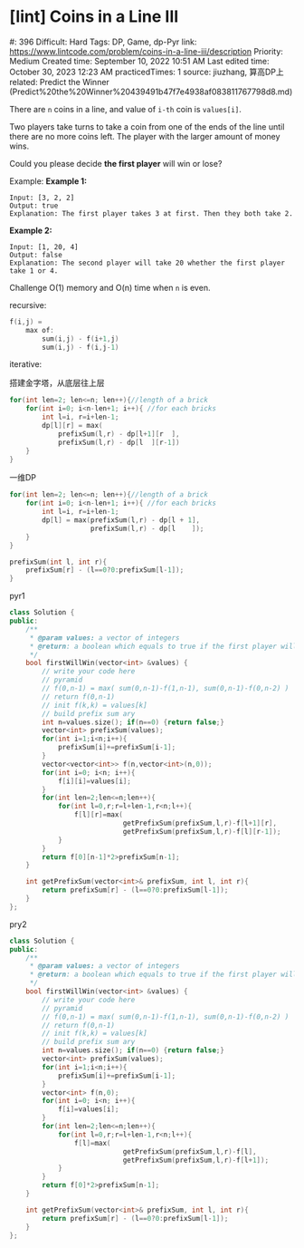 # [lint] Coins in a Line III

#: 396
Difficult: Hard
Tags: DP, Game, dp-Pyr
link: https://www.lintcode.com/problem/coins-in-a-line-iii/description
Priority: Medium
Created time: September 10, 2022 10:51 AM
Last edited time: October 30, 2023 12:23 AM
practicedTimes: 1
source: jiuzhang, 算高DP上
related: Predict the Winner (Predict%20the%20Winner%20439491b47f7e4938af083811767798d8.md)

There are `n` coins in a line, and value of `i-th` coin is `values[i]`.

Two players take turns to take a coin from one of the ends of the line until there are no more coins left. The player with the larger amount of money wins.

Could you please decide **the first player** will win or lose?

Example:
**Example 1:**

```
Input: [3, 2, 2]
Output: true
Explanation: The first player takes 3 at first. Then they both take 2.

```

**Example 2:**

```
Input: [1, 20, 4]
Output: false
Explanation: The second player will take 20 whether the first player take 1 or 4.

```

Challenge
O(1) memory and O(n) time when `n` is even.

recursive:

```cpp
f(i,j) = 
    max of:
        sum(i,j) - f(i+1,j)
        sum(i,j) - f(i,j-1)
```

iterative:

搭建金字塔，从底层往上层

```cpp
for(int len=2; len<=n; len++){//length of a brick
    for(int i=0; i<n-len+1; i++){ //for each bricks
        int l=i, r=i+len-1;
        dp[l][r] = max(
            prefixSum(l,r) - dp[l+1][r  ],
            prefixSum(l,r) - dp[l  ][r-1])
    }
}
```

一维DP

```cpp
for(int len=2; len<=n; len++){//length of a brick
    for(int i=0; i<n-len+1; i++){ //for each bricks
        int l=i, r=i+len-1;
        dp[l] = max(prefixSum(l,r) - dp[l + 1],
                    prefixSum(l,r) - dp[l    ]);
    }
}

prefixSum(int l, int r){
    prefixSum[r] - (l==0?0:prefixSum[l-1]);
}
```

pyr1

```cpp
class Solution {
public:
    /**
     * @param values: a vector of integers
     * @return: a boolean which equals to true if the first player will win
     */
    bool firstWillWin(vector<int> &values) {
        // write your code here
        // pyramid
        // f(0,n-1) = max( sum(0,n-1)-f(1,n-1), sum(0,n-1)-f(0,n-2) )
        // return f(0,n-1)
        // init f(k,k) = values[k]
        // build prefix sum ary
        int n=values.size(); if(n==0) {return false;}
        vector<int> prefixSum(values);
        for(int i=1;i<n;i++){
            prefixSum[i]+=prefixSum[i-1];
        }
        vector<vector<int>> f(n,vector<int>(n,0));
        for(int i=0; i<n; i++){
            f[i][i]=values[i];
        }
        for(int len=2;len<=n;len++){
            for(int l=0,r;r=l+len-1,r<n;l++){
                f[l][r]=max(
                            getPrefixSum(prefixSum,l,r)-f[l+1][r],
                            getPrefixSum(prefixSum,l,r)-f[l][r-1]);
            }
        }
        return f[0][n-1]*2>prefixSum[n-1];
    }

    int getPrefixSum(vector<int>& prefixSum, int l, int r){
        return prefixSum[r] - (l==0?0:prefixSum[l-1]);
    }
};
```

pry2

```cpp
class Solution {
public:
    /**
     * @param values: a vector of integers
     * @return: a boolean which equals to true if the first player will win
     */
    bool firstWillWin(vector<int> &values) {
        // write your code here
        // pyramid
        // f(0,n-1) = max( sum(0,n-1)-f(1,n-1), sum(0,n-1)-f(0,n-2) )
        // return f(0,n-1)
        // init f(k,k) = values[k]
        // build prefix sum ary
        int n=values.size(); if(n==0) {return false;}
        vector<int> prefixSum(values);
        for(int i=1;i<n;i++){
            prefixSum[i]+=prefixSum[i-1];
        }
        vector<int> f(n,0);
        for(int i=0; i<n; i++){
            f[i]=values[i];
        }
        for(int len=2;len<=n;len++){
            for(int l=0,r;r=l+len-1,r<n;l++){
                f[l]=max(
                            getPrefixSum(prefixSum,l,r)-f[l],
                            getPrefixSum(prefixSum,l,r)-f[l+1]);
            }
        }
        return f[0]*2>prefixSum[n-1];
    }

    int getPrefixSum(vector<int>& prefixSum, int l, int r){
        return prefixSum[r] - (l==0?0:prefixSum[l-1]);
    }
};
```